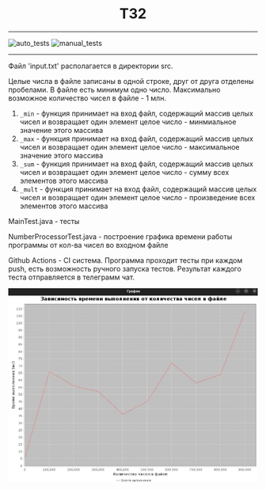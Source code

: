 <h1 align="center"> ТЗ2 </h1>
<hr>

![auto_tests](https://github.com/bogdan-khabibulin/tz2/actions/workflows/auto_tests.yml/badge.svg)
![manual_tests](https://github.com/bogdan-khabibulin/tz2/actions/workflows/manual_tests.yml/badge.svg)
<hr>
        <p> Файл 'input.txt' располагается в директории src. </p>
        <p> Целые числа в файле записаны в одной строке, друг от друга отделены пробелами. 
            В файле есть минимум одно число. Максимально возможное количество чисел в файле - 1 млн. </p>

1. `_min` - функция принимает на вход файл, содержащий массив целых чисел и возвращает один элемент целое число - минмиальное значение этого массива
2. `_max` - функция принимает на вход файл, содержащий массив целых чисел и возвращает один элемент целое число -  максимальное значение этого массива
3. `_sum` - функция принимает на вход файл, содержащий массив целых чисел и возвращает один элемент целое число -  сумму всех элементов этого массива 
4. `_mult` - функция принимает на вход файл, содержащий массив целых чисел и возвращает один элемент целое число -  произведение всех элементов этого массива

<p>MainTest.java - тесты</p>
<p>NumberProcessorTest.java - построение графика времени работы программы от кол-ва чисел во входном файле</p>

<p>Github Actions - CI система. Программа проходит тесты при каждом push, есть возможность
ручного запуска тестов. Результат каждого теста отправляется в телеграмм чат.</p>

![](image.jpg)
